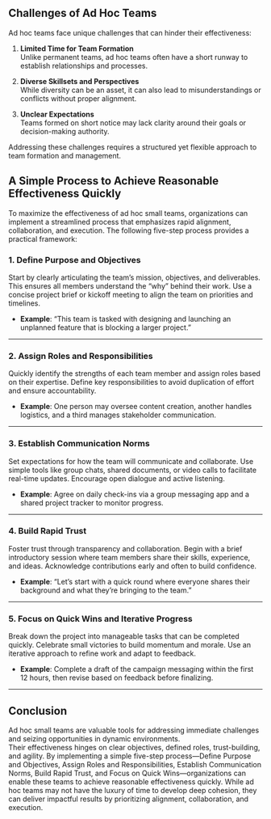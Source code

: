 ## **Challenges of Ad Hoc Teams**  
  
Ad hoc teams face unique challenges that can hinder their effectiveness:  

1. **Limited Time for Team Formation**    
   Unlike permanent teams, ad hoc teams often have a short runway to establish relationships and processes.  
     
2. **Diverse Skillsets and Perspectives**    
   While diversity can be an asset, it can also lead to misunderstandings or conflicts without proper alignment.  
  
3. **Unclear Expectations**    
   Teams formed on short notice may lack clarity around their goals or decision-making authority.  
  
Addressing these challenges requires a structured yet flexible approach to team formation and management.  

## **A Simple Process to Achieve Reasonable Effectiveness Quickly**  
  
To maximize the effectiveness of ad hoc small teams, organizations can implement a streamlined process that emphasizes rapid alignment, collaboration, and execution. The following five-step process provides a practical framework:  
  
### **1. Define Purpose and Objectives**  
Start by clearly articulating the team’s mission, objectives, and deliverables. This ensures all members understand the “why” behind their work. Use a concise project brief or kickoff meeting to align the team on priorities and timelines.  
  
- **Example**: “This team is tasked with designing and launching an unplanned feature that is blocking a larger project.”  
  
---  
### **2. Assign Roles and Responsibilities**  
Quickly identify the strengths of each team member and assign roles based on their expertise. Define key responsibilities to avoid duplication of effort and ensure accountability.  
  
- **Example**: One person may oversee content creation, another handles logistics, and a third manages stakeholder communication.  
  
---  
### **3. Establish Communication Norms**  
Set expectations for how the team will communicate and collaborate. Use simple tools like group chats, shared documents, or video calls to facilitate real-time updates. Encourage open dialogue and active listening.  
  
- **Example**: Agree on daily check-ins via a group messaging app and a shared project tracker to monitor progress.  
  
---  
### **4. Build Rapid Trust**  
Foster trust through transparency and collaboration. Begin with a brief introductory session where team members share their skills, experience, and ideas. Acknowledge contributions early and often to build confidence.  
  
- **Example**: “Let’s start with a quick round where everyone shares their background and what they’re bringing to the team.”  
  
---  
### **5. Focus on Quick Wins and Iterative Progress**  
Break down the project into manageable tasks that can be completed quickly. Celebrate small victories to build momentum and morale. Use an iterative approach to refine work and adapt to feedback.  
  
- **Example**: Complete a draft of the campaign messaging within the first 12 hours, then revise based on feedback before finalizing.  
  
---  
## **Conclusion**  
Ad hoc small teams are valuable tools for addressing immediate challenges and seizing opportunities in dynamic environments.  
Their effectiveness hinges on clear objectives, defined roles, trust-building, and agility.
By implementing a simple five-step process—Define Purpose and Objectives, Assign Roles and Responsibilities, Establish Communication Norms, Build Rapid Trust, and Focus on Quick Wins—organizations can enable these teams to achieve reasonable effectiveness quickly.
While ad hoc teams may not have the luxury of time to develop deep cohesion, they can deliver impactful results by prioritizing alignment, collaboration, and execution.
